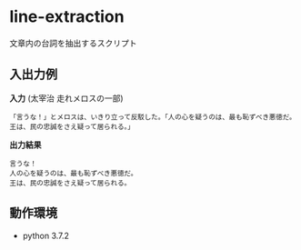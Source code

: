 # line-extraction
文章内の台詞を抽出するスクリプト


## 入出力例
**入力** (太宰治 走れメロスの一部)
```
「言うな！」とメロスは、いきり立って反駁した。「人の心を疑うのは、最も恥ずべき悪徳だ。王は、民の忠誠をさえ疑って居られる。」
```

**出力結果**
```
言うな！
人の心を疑うのは、最も恥ずべき悪徳だ。
王は、民の忠誠をさえ疑って居られる。
```

## 動作環境
- python 3.7.2


